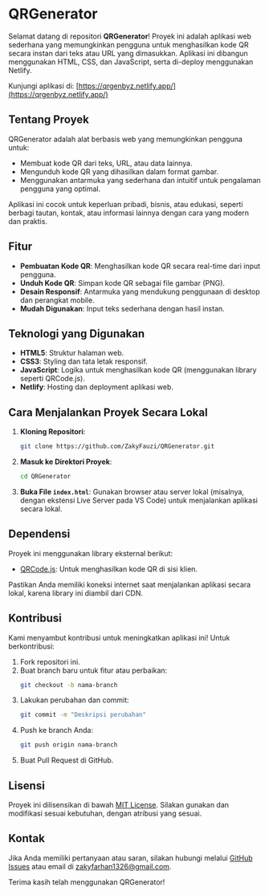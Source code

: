# QRGenerator

Selamat datang di repositori **QRGenerator**! Proyek ini adalah aplikasi web sederhana yang memungkinkan pengguna untuk menghasilkan kode QR secara instan dari teks atau URL yang dimasukkan. Aplikasi ini dibangun menggunakan HTML, CSS, dan JavaScript, serta di-deploy menggunakan Netlify.

Kunjungi aplikasi di: [https://qrgenbyz.netlify.app/](https://qrgenbyz.netlify.app/)

## Tentang Proyek
QRGenerator adalah alat berbasis web yang memungkinkan pengguna untuk:
- Membuat kode QR dari teks, URL, atau data lainnya.
- Mengunduh kode QR yang dihasilkan dalam format gambar.
- Menggunakan antarmuka yang sederhana dan intuitif untuk pengalaman pengguna yang optimal.

Aplikasi ini cocok untuk keperluan pribadi, bisnis, atau edukasi, seperti berbagi tautan, kontak, atau informasi lainnya dengan cara yang modern dan praktis.

## Fitur
- **Pembuatan Kode QR**: Menghasilkan kode QR secara real-time dari input pengguna.
- **Unduh Kode QR**: Simpan kode QR sebagai file gambar (PNG).
- **Desain Responsif**: Antarmuka yang mendukung penggunaan di desktop dan perangkat mobile.
- **Mudah Digunakan**: Input teks sederhana dengan hasil instan.

## Teknologi yang Digunakan
- **HTML5**: Struktur halaman web.
- **CSS3**: Styling dan tata letak responsif.
- **JavaScript**: Logika untuk menghasilkan kode QR (menggunakan library seperti QRCode.js).
- **Netlify**: Hosting dan deployment aplikasi web.

## Cara Menjalankan Proyek Secara Lokal
1. **Kloning Repositori**:
   ```bash
   git clone https://github.com/ZakyFauzi/QRGenerator.git
   ```
2. **Masuk ke Direktori Proyek**:
   ```bash
   cd QRGenerator
   ```
3. **Buka File `index.html`**:
   Gunakan browser atau server lokal (misalnya, dengan ekstensi Live Server pada VS Code) untuk menjalankan aplikasi secara lokal.

## Dependensi
Proyek ini menggunakan library eksternal berikut:
- [QRCode.js](https://davidshimjs.github.io/qrcodejs/): Untuk menghasilkan kode QR di sisi klien.

Pastikan Anda memiliki koneksi internet saat menjalankan aplikasi secara lokal, karena library ini diambil dari CDN.

## Kontribusi
Kami menyambut kontribusi untuk meningkatkan aplikasi ini! Untuk berkontribusi:
1. Fork repositori ini.
2. Buat branch baru untuk fitur atau perbaikan:
   ```bash
   git checkout -b nama-branch
   ```
3. Lakukan perubahan dan commit:
   ```bash
   git commit -m "Deskripsi perubahan"
   ```
4. Push ke branch Anda:
   ```bash
   git push origin nama-branch
   ```
5. Buat Pull Request di GitHub.

## Lisensi
Proyek ini dilisensikan di bawah [MIT License](LICENSE). Silakan gunakan dan modifikasi sesuai kebutuhan, dengan atribusi yang sesuai.

## Kontak
Jika Anda memiliki pertanyaan atau saran, silakan hubungi melalui [GitHub Issues](https://github.com/ZakyFauzi/QRGenerator/issues) atau email di zakyfarhan1326@gmail.com.

Terima kasih telah menggunakan QRGenerator!
